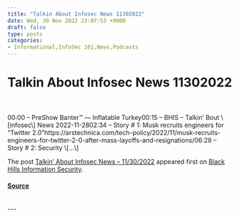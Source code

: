 ```yaml
---
title: "Talkin About Infosec News 11302022"
date: Wed, 30 Nov 2022 23:07:53 +0000
draft: false
type: posts
categories: 
- Informational,InfoSec 101,News,Podcasts
---
```

# Talkin About Infosec News 11302022

<br/>

<br/>
00:00 – PreShow Banter™ — Inflatable Turkey00:15 – BHIS – Talkin’ Bout \[infosec\] News 2022-11-2802:34 – Story # 1: Musk recruits engineers for “Twitter 2.0”https://arstechnica.com/tech-policy/2022/11/musk-recruits-engineers-for-twitter-2-0-after-mass-layoffs-and-resignations/06:28 – Story # 2: Security \[…\]

The post [Talkin’ About Infosec News – 11/30/2022](https://www.blackhillsinfosec.com/talkin-about-infosec-news-11-30-2022/) appeared first on [Black Hills Information Security](https://www.blackhillsinfosec.com).

#### [Source](https://www.blackhillsinfosec.com/talkin-about-infosec-news-11-30-2022/)

<br/>
---
